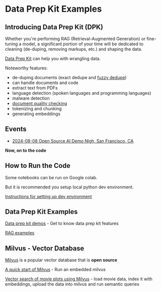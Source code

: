 # Data Prep Kit Examples

## Introducing Data Prep Kit (DPK)

Whether you're performing RAG (Retrieval-Augmented Generation) or fine-tuning a model, a significant portion of your time will be dedicated to cleaning (de-duping, removing markups, etc.) and shaping the data.

[Data Prep Kit](https://github.com/IBM/data-prep-kit) can help you with wrangling data.  

Noteworthy  features:

- de-duping documents (exact dedupe and [fuzzy dedupe](https://github.com/IBM/data-prep-kit/tree/dev/transforms/universal/fdedup/ray#readme))
- can handle documents and code
- extract text from PDFs
- language detection (spoken languages and programming languages)
- malware detection
- [document quality checking](https://github.com/IBM/data-prep-kit/blob/dev/transforms/language/doc_quality/python/README.md)
- tokenizing and chunking
- generating embeddings

## Events

- [2024-08-08 Open Source AI Demo Nigh, San Francisco, CA](events/2024-08-08__open-source-ai-demo-night.md)

**Now, on to the code**

## How to Run the Code

Some notebooks can be run on Google colab.

But it is recommended you setup local python dev environment.

[Instructions for setting up dev environment](setup-python-dev-env.md)

## Data Prep Kit Examples

[Data prep kit demos](./dpk-intro/README.md) - Get to know data prep kit features

[RAG examples](rag/README.md) 


## Milvus - Vector Database

[Milvus](https://milvus.io/) is a popular vector database that is **open source**

[A quick start of Milvus](milvus/milvus_1_quick_start.ipynb) - Run an embedded milvus 

[Vector search of movie plots using Milvus](milvus/milvus_2_movie_search.ipynb) - load movie data, index it with embeddings, upload the data into milvus and run semantic queries




